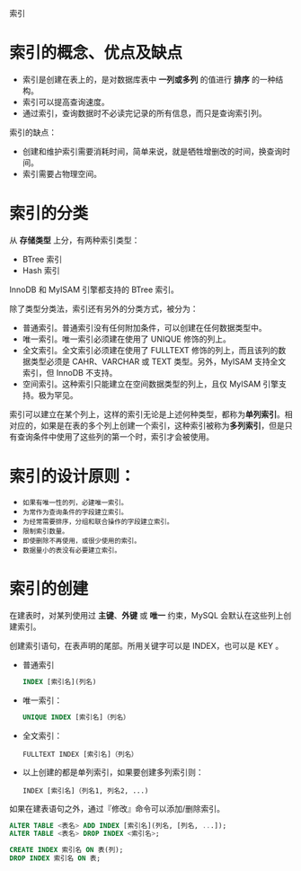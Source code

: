 <span class="title">索引</span>

# 索引的概念、优点及缺点

- 索引是创建在表上的，是对数据库表中 **一列或多列** 的值进行 **排序** 的一种结构。
- 索引可以提高查询速度。
- 通过索引，查询数据时不必读完记录的所有信息，而只是查询索引列。

索引的缺点：

- 创建和维护索引需要消耗时间，简单来说，就是牺牲增删改的时间，换查询时间。
- 索引需要占物理空间。

# 索引的分类

从 **存储类型** 上分，有两种索引类型：

- BTree 索引 
- Hash 索引

InnoDB 和 MyISAM 引擎都支持的 BTree 索引。

除了类型分类法，索引还有另外的分类方式，被分为：

- 普通索引。普通索引没有任何附加条件，可以创建在任何数据类型中。
- 唯一索引。唯一索引必须建在使用了 UNIQUE 修饰的列上。
- 全文索引。全文索引必须建在使用了 FULLTEXT 修饰的列上，而且该列的数据类型必须是 CAHR、VARCHAR 或 TEXT 类型。另外，MyISAM 支持全文索引，但 InnoDB 不支持。
- 空间索引。这种索引只能建立在空间数据类型的列上，且仅 MyISAM 引擎支持。极为罕见。

索引可以建立在某个列上，这样的索引无论是上述何种类型，都称为**单列索引**。相对应的，如果是在表的多个列上创建一个索引，这种索引被称为**多列索引**，但是只有查询条件中使用了这些列的第一个时，索引才会被使用。

# 索引的设计原则：

- <small>如果有唯一性的列，必建唯一索引。</small>
- <small>为常作为查询条件的字段建立索引。</small>
- <small>为经常需要排序，分组和联合操作的字段建立索引。</small>
- <small>限制索引数量。</small>
- <small>即使删除不再使用，或很少使用的索引。</small>
- <small>数据量小的表没有必要建立索引。</small>


# 索引的创建

在建表时，对某列使用过 **主键**、**外键** 或 **唯一** 约束，MySQL 会默认在这些列上创建索引。

创建索引语句，在表声明的尾部。所用关键字可以是 INDEX，也可以是 KEY 。

- 普通索引

  ```sql
  INDEX [索引名](列名)
  ```

- 唯一索引：

  ```sql
  UNIQUE INDEX [索引名]（列名）
  ```

- 全文索引：

  ```
  FULLTEXT INDEX [索引名]（列名）
  ```

- 以上创建的都是单列索引，如果要创建多列索引则：

  ```
  INDEX [索引名]（列名1, 列名2, ...)
  ```

如果在建表语句之外，通过『修改』命令可以添加/删除索引。

```sql
ALTER TABLE <表名> ADD INDEX [索引名](列名, [列名, ...]);
ALTER TABLE <表名> DROP INDEX <索引名>;

CREATE INDEX 索引名 ON 表(列);
DROP INDEX 索引名 ON 表;
```
